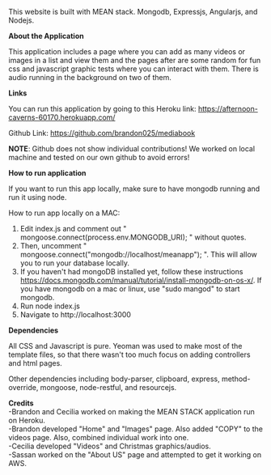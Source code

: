 This website is built with MEAN stack.
Mongodb, Expressjs, Angularjs, and Nodejs.

<b> About the Application </b>

This application includes a page where you can add as many videos or images
in a list and view them and the pages after are some random for 
fun css and javascript graphic tests where you can interact with them.
There is audio running in the background on two of them.

<b> Links </b>

You can run this application by going to this Heroku link:
https://afternoon-caverns-60170.herokuapp.com/

Github Link: 
https://github.com/brandon025/mediabook <br>

<b>NOTE</b>: Github does not show individual contributions! We worked on local machine and tested on our own github to avoid errors!

<b> How to run application</b>

If you want to run this app locally, make sure to have mongodb running
and run it using node.

How to run app locally on a MAC: <br>
1) Edit index.js and comment out " mongoose.connect(process.env.MONGODB_URI); " without quotes.<br>
2) Then, uncomment " mongoose.connect("mongodb://localhost/meanapp"); ". This will allow you to run your database locally.<br>
3) If you haven't had mongoDB installed yet, follow these instructions https://docs.mongodb.com/manual/tutorial/install-mongodb-on-os-x/. If you have mongodb  on a mac or linux, use "sudo mangod" to start mongodb.<br>
4) Run node index.js<br>
5) Navigate to http://localhost:3000<br>

<b>Dependencies</b>

All CSS and Javascript is pure. 
Yeoman was used to make most of the template files, so that there
wasn't too much focus on adding controllers and html pages.

Other dependencies including body-parser, clipboard, express, method-override, mongoose, node-restful, and resourcejs.

<b>Credits</b><br>
-Brandon and Cecilia worked on making the MEAN STACK application run on Heroku. <br>
-Brandon developed "Home" and "Images" page. Also added "COPY" to the videos page. Also, combined individual work into one. <br>
-Cecilia developed "Videos" and Christmas graphics/audios.<br>
-Sassan worked on the "About US" page and attempted to get it working on AWS.<br>



